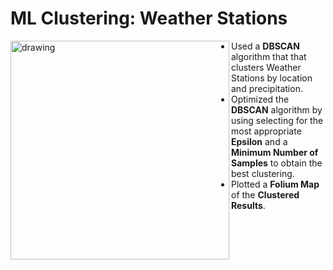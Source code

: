 # ML Clustering: Weather Stations
<img src="https://relor91.github.io/Lorenzo_Portfolio/images/DBSCAN_Folium.jpg" alt="drawing" width="350" align="left"/><p>
* Used a **DBSCAN** algorithm that that clusters Weather Stations by location and precipitation.
* Optimized the **DBSCAN** algorithm by using selecting for the most appropriate **Epsilon** and a **Minimum Number of Samples** to obtain the best clustering.
* Plotted a **Folium Map** of the **Clustered Results**.<p>

